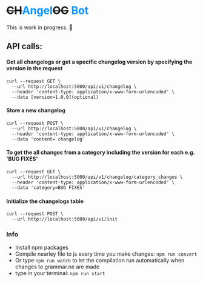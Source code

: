 # ~~CH~~<strong style="color: #0095ff">Angel</strong>~~OG~~ <strong style="color: #0095ff">Bot</strong>

This is work in progress. 🤖

## API calls:
#### Get all changelogs or get a specific changelog version by specifying the version in the request
```
curl --request GET \
  --url http://localhost:5000/api/v1/changelog \
  --header 'content-type: application/x-www-form-urlencoded' \
  --data [version=1.0.0](optional)
```
#### Store a new changelog
```
curl --request POST \
  --url http://localhost:5000/api/v1/changelog \
  --header 'content-type: application/x-www-form-urlencoded' \
  --data 'content= changelog'
```

#### To get the all changes from a category including the version for each e.g. 'BUG FIXES'
```
curl --request GET \
  --url http://localhost:5000/api/v1/changelog/category_changes \
  --header 'content-type: application/x-www-form-urlencoded' \
  --data 'category=BUG FIXES'
```
#### Initialize the changelogs table

```
curl --request POST \
  --url http://localhost:5000/api/v1/init
```


### Info
* Install npm packages
* Compile nearley file to js every time you make changes:
`npm run convert`
* Or type `npm run watch` to let the compilation run automatically when changes to grammar.ne are made
* type in your terminal: 
`npm run start`
